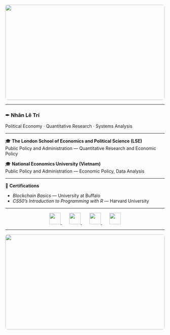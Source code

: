 <div align="center">
  <img src="https://i.imgur.com/n3y46Y2.jpg" style="width: 100%; max-height: 300px; object-fit: cover; border-radius: 8px;">
</div>

---

### ✒︎ Nhân Lê Trí  
Political Economy · Quantitative Research · Systems Analysis  

---

🎓 **The London School of Economics and Political Science (LSE)**  
Public Policy and Administration — Quantitative Research and Economic Policy  

🎓 **National Economics University (Vietnam)**  
Public Policy and Administration — Economic Policy, Data Analysis  

---

📜 **Certifications**  
- *Blockchain Basics* — University at Buffalo 
- *CS50’s Introduction to Programming with R* — Harvard University  

---
<!-- Social icons section -->
<p align="center">
  <a href="https://github.com/yourusername" title="GitHub">
    <img width="36px" src="https://cdn.jsdelivr.net/gh/devicons/devicon/icons/github/github-original.svg" />
  </a>
  &#8287;&#8287;&#8287;&#8287;&#8287;
  <a href="mailto:your.email@example.com" title="Email">
    <img width="36px" src="https://cdn.jsdelivr.net/gh/simple-icons/simple-icons/icons/gmail.svg" />
  </a>
  &#8287;&#8287;&#8287;&#8287;&#8287;
  <a href="https://www.linkedin.com/in/your-linkedin" title="LinkedIn">
    <img width="36px" src="https://cdn.jsdelivr.net/gh/devicons/devicon/icons/linkedin/linkedin-original.svg" />
  </a>
  &#8287;&#8287;&#8287;&#8287;&#8287;
  <a href="https://orcid.org/your-orcid-id" title="ORCID">
    <img width="36px" src="https://upload.wikimedia.org/wikipedia/commons/0/06/ORCID_iD.svg" />
  </a>
</p>

---

<div align="center">
  <img src="https://i.imgur.com/WpGqeip.jpg" style="width: 100%; max-height: 300px; object-fit: cover; border-radius: 8px;">
</div>
